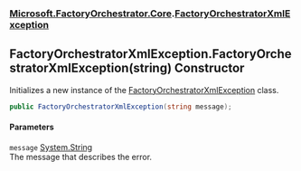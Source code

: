 ### [Microsoft.FactoryOrchestrator.Core](Microsoft_FactoryOrchestrator_Core.md 'Microsoft.FactoryOrchestrator.Core').[FactoryOrchestratorXmlException](FactoryOrchestratorXmlException.md 'Microsoft.FactoryOrchestrator.Core.FactoryOrchestratorXmlException')
## FactoryOrchestratorXmlException.FactoryOrchestratorXmlException(string) Constructor
Initializes a new instance of the [FactoryOrchestratorXmlException](FactoryOrchestratorXmlException.md 'Microsoft.FactoryOrchestrator.Core.FactoryOrchestratorXmlException') class.  
```csharp
public FactoryOrchestratorXmlException(string message);
```
#### Parameters
<a name='Microsoft_FactoryOrchestrator_Core_FactoryOrchestratorXmlException_FactoryOrchestratorXmlException(string)_message'></a>
`message` [System.String](https://docs.microsoft.com/en-us/dotnet/api/System.String 'System.String')  
The message that describes the error.
  
